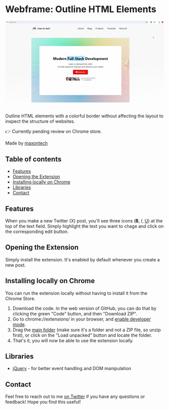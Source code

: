 <!-- omit in toc -->
# Webframe: Outline HTML Elements

![Preview](preview.gif)
<br>
<br>

Outline HTML elements with a colorful border without affecting the layout to inspect the structure of websites.

👉 Currently pending review on Chrome store.

Made by [maxontech](https://twitter.com/max_on_tech)

<!-- omit in toc -->
## Table of contents

- [Features](#features)
- [Opening the Extension](#opening-the-extension)
- [Installing locally on Chrome](#installing-locally-on-chrome)
- [Libraries](#libraries)
- [Contact](#contact)

## Features

When you make a new Twitter (X) post, you'll see three icons (**B**, *I*, <ins>U</ins>) at the top of the text field.
Simply highlight the text you want to chage and click on the corresponding edit button.

## Opening the Extension

Simply install the extension. It's enabled by default whenever you create a new post.

## Installing locally on Chrome
You can run the extension locally without having to install it from the Chrome Store.

1. Download the code. In the web version of GitHub, you can do that by clicking the green "Code" button, and then "Download ZIP".
2. Go to chrome://extensions/ in your browser, and [enable developer mode](https://developer.chrome.com/docs/extensions/mv2/faq/#:~:text=You%20can%20start%20by%20turning,a%20packaged%20extension%2C%20and%20more.).
3. Drag the [main folder](https://github.com/maxontech/twitter-font-editor/tree/master/main) (make sure it's a folder and not a ZIP file, so unzip first), or click on the "Load unpacked" button and locate the folder.
4. That's it, you will now be able to use the extension locally.

## Libraries

- [jQuery](https://jquery.com/) - for better event handling and DOM manipulation

## Contact

Feel free to reach out to me [on Twitter](https://twitter.com/max_on_tech) if you have any questions or feedback! Hope you find this useful!
